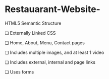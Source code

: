 # Restauarant-Website-
HTML5 Semantic Structure

❏ Externally Linked CSS

❏ Home, About, Menu, Contact pages

❏ Includes multiple images, and at least 1 video

❏ Includes external, internal and page links

❏ Uses forms
